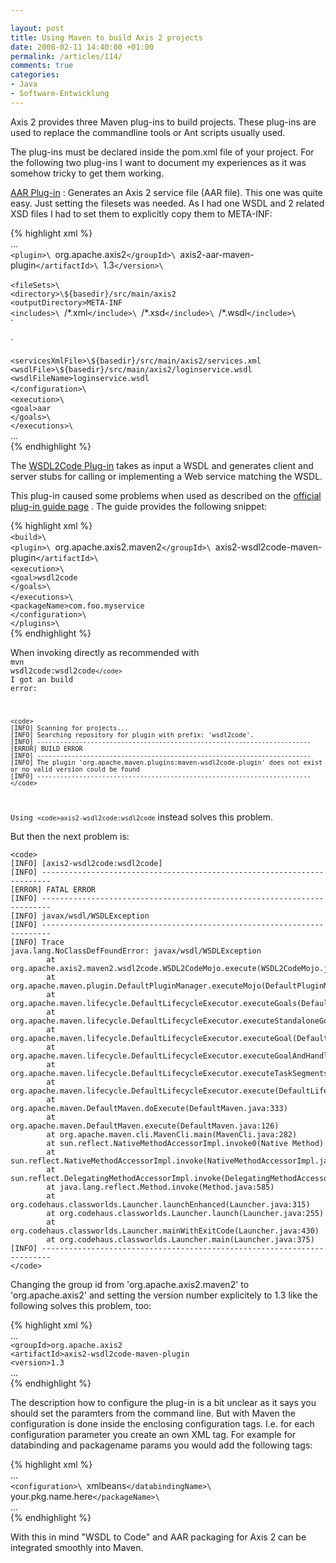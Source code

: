 ```yaml
---

layout: post
title: Using Maven to build Axis 2 projects
date: 2008-02-11 14:40:00 +01:00
permalink: /articles/114/
comments: true
categories: 
- Java
- Software-Entwicklung
---
```


Axis 2 provides three Maven plug-ins to build projects. These plug-ins
are used to replace the commandline tools or Ant scripts usually used.

The plug-ins must be declared inside the pom.xml file of your project.
For the following two plug-ins I want to document my experiences as it
was somehow tricky to get them working.

[AAR
Plug-in](http://ws.apache.org/axis2/tools/1_3/maven-plugins/maven-aar-plugin.html)
: Generates an Axis 2 service file (AAR file). This one was quite easy.
Just setting the filesets was needed. As I had one WSDL and 2 related
XSD files I had to set them to explicitly copy them to META-INF:

{% highlight xml %}\
...\
`<plugin>\
`<groupId>org.apache.axis2`</groupId>\
`<artifactId>axis2-aar-maven-plugin`</artifactId>\
`<version>1.3`</version>\
`<configuration>

`<fileSets>\
`<fileSet>\
`<directory>\${basedir}/src/main/axis2`</directory>\
`<outputDirectory>META-INF`</outputDirectory>\
`<includes>\
`<include>/\*.xml`</include>\
`<include>/\*.xsd`</include>\
`<include>/\*.wsdl`</include>\
`</includes>\
`</fileSet>

`</fileSets>

`<servicesXmlFile>\${basedir}/src/main/axis2/services.xml`</servicesXmlFile>\
`<wsdlFile>\${basedir}/src/main/axis2/loginservice.wsdl`</wsdlFile>\
`<wsdlFileName>loginservice.wsdl`</wsdlFileName>\
`</configuration>\
`<executions>\
`<execution>\
`<goals>\
`<goal>aar`</goal>\
`</goals>\
`</execution>\
`</executions>\
`</plugin>\
...\
{% endhighlight %}

The [WSDL2Code
Plug-in](http://ws.apache.org/axis2/tools/1_3/maven-plugins/maven-wsdl2code-plugin.html)
takes as input a WSDL and generates client and server stubs for calling
or implementing a Web service matching the WSDL.

This plug-in caused some problems when used as described on the
[official plug-in guide
page](http://ws.apache.org/axis2/tools/1_3/maven-plugins/maven-wsdl2code-plugin.html)
. The guide provides the following snippet:

{% highlight xml %}\
`<build>\
`<plugins>\
`<plugin>\
`<groupId>org.apache.axis2.maven2`</groupId>\
`<artifactId>axis2-wsdl2code-maven-plugin`</artifactId>\
`<executions>\
`<execution>\
`<goals>\
`<goal>wsdl2code`</goal>\
`</goals>\
`</execution>\
`</executions>\
`<configuration>\
`<packageName>com.foo.myservice`</packageName>\
`</configuration>\
`</plugin>\
`</plugins>\
`</build>\
{% endhighlight %}

When invoking directly as recommended with
<br/><code>mvn wsdl2code:wsdl2code`</code>
`<br/>I got an build error:

    <code>
    [INFO] Scanning for projects...
    [INFO] Searching repository for plugin with prefix: 'wsdl2code'.
    [INFO] ------------------------------------------------------------------------
    [ERROR] BUILD ERROR
    [INFO] ------------------------------------------------------------------------
    [INFO] The plugin 'org.apache.maven.plugins:maven-wsdl2code-plugin' does not exist or no valid version could be found
    [INFO] ------------------------------------------------------------------------
    </code>

Using `<code>axis2-wsdl2code:wsdl2code`</code> instead
solves this problem.

But then the next problem is:

    <code>
    [INFO] [axis2-wsdl2code:wsdl2code]
    [INFO] ------------------------------------------------------------------------
    [ERROR] FATAL ERROR
    [INFO] ------------------------------------------------------------------------
    [INFO] javax/wsdl/WSDLException
    [INFO] ------------------------------------------------------------------------
    [INFO] Trace
    java.lang.NoClassDefFoundError: javax/wsdl/WSDLException
            at org.apache.axis2.maven2.wsdl2code.WSDL2CodeMojo.execute(WSDL2CodeMojo.java:396)
            at org.apache.maven.plugin.DefaultPluginManager.executeMojo(DefaultPluginManager.java:447)
            at org.apache.maven.lifecycle.DefaultLifecycleExecutor.executeGoals(DefaultLifecycleExecutor.java:539)
            at org.apache.maven.lifecycle.DefaultLifecycleExecutor.executeStandaloneGoal(DefaultLifecycleExecutor.java:493)
            at org.apache.maven.lifecycle.DefaultLifecycleExecutor.executeGoal(DefaultLifecycleExecutor.java:463)
            at org.apache.maven.lifecycle.DefaultLifecycleExecutor.executeGoalAndHandleFailures(DefaultLifecycleExecutor.java:311)
            at org.apache.maven.lifecycle.DefaultLifecycleExecutor.executeTaskSegments(DefaultLifecycleExecutor.java:278)
            at org.apache.maven.lifecycle.DefaultLifecycleExecutor.execute(DefaultLifecycleExecutor.java:143)
            at org.apache.maven.DefaultMaven.doExecute(DefaultMaven.java:333)
            at org.apache.maven.DefaultMaven.execute(DefaultMaven.java:126)
            at org.apache.maven.cli.MavenCli.main(MavenCli.java:282)
            at sun.reflect.NativeMethodAccessorImpl.invoke0(Native Method)
            at sun.reflect.NativeMethodAccessorImpl.invoke(NativeMethodAccessorImpl.java:39)
            at sun.reflect.DelegatingMethodAccessorImpl.invoke(DelegatingMethodAccessorImpl.java:25)
            at java.lang.reflect.Method.invoke(Method.java:585)
            at org.codehaus.classworlds.Launcher.launchEnhanced(Launcher.java:315)
            at org.codehaus.classworlds.Launcher.launch(Launcher.java:255)
            at org.codehaus.classworlds.Launcher.mainWithExitCode(Launcher.java:430)
            at org.codehaus.classworlds.Launcher.main(Launcher.java:375)
    [INFO] ------------------------------------------------------------------------
    </code>

Changing the group id from 'org.apache.axis2.maven2' to
'org.apache.axis2' and setting the version number explicitely to 1.3
like the following solves this problem, too:

{% highlight xml %}\
...\
`<groupId>org.apache.axis2`</groupId>\
`<artifactId>axis2-wsdl2code-maven-plugin`</artifactId>\
`<version>1.3`</version>\
...\
{% endhighlight %}

The description how to configure the plug-in is a bit unclear as it says
you should set the paramters from the command line. But with Maven the
configuration is done inside the enclosing configuration tags. I.e. for
each configuration parameter you create an own XML tag. For example for
databinding and packagename params you would add the following tags:

{% highlight xml %}\
...\
`<configuration>\
`<databindingName>xmlbeans`</databindingName>\
`<packageName>your.pkg.name.here`</packageName>\
`</configuration>\
...\
{% endhighlight %}

With this in mind "WSDL to Code" and AAR packaging for Axis 2 can be
integrated smoothly into Maven.
